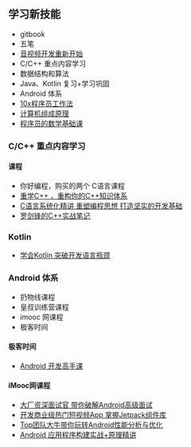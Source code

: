## 学习新技能

- gitbook
- 五笔
- [音视频开发重新开始](../../av/README.md)
- C/C++ 重点内容学习
- 数据结构和算法
- Java、Kotlin 复习+学习巩固
- Android 体系
- [10x程序员工作法](https://time.geekbang.org/column/article/79520?cid=100022301)
- [计算机组成原理](https://time.geekbang.org/column/article/105401?cid=100026001)
- [程序员的数学基础课](https://time.geekbang.org/column/article/74717?cid=100021201)


### C/C++ 重点内容学习

#### 课程

- 你好编程，购买的两个 C语言课程
- [重学C++ ，重构你的C++知识体系](https://coding.imooc.com/learn/list/414.html)
- [C语言系统化精讲 重塑编程思想 打造坚实的开发基础](https://coding.imooc.com/learn/list/463.html)
- [罗剑锋的C++实战笔记](https://time.geekbang.org/column/article/235295?cid=100051801)

### Kotlin

- [学会Kotlin 突破开发语言瓶颈](https://coding.imooc.com/learn/list/398.html)


### Android 体系

- 扔物线课程
- 皇叔训练营课程
- imooc 网课程
- 极客时间

#### 极客时间

- [Android 开发高手课](https://time.geekbang.org/column/article/88846?cid=100021101)

#### iMooc网课程

- [大厂资深面试官 带你破解Android高级面试](https://coding.imooc.com/learn/list/317.html)
- [开发商业级热门短视频App 掌握Jetpack组件库](https://coding.imooc.com/learn/list/402.html)
- [Top团队大牛带你玩转Android性能分析与优化](https://coding.imooc.com/learn/list/308.html)
- [Android 应用程序构建实战+原理精讲](https://coding.imooc.com/learn/list/465.html)
